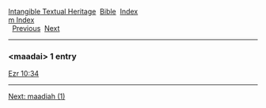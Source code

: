 [Intangible Textual Heritage](../../index)  [Bible](../index) 
[Index](index)   
[m Index](_m_)  
  [Previous](c06990)  [Next](c06992) 

------------------------------------------------------------------------

### &lt;maadai&gt; 1 entry

[Ezr 10:34](../kjv/ezr010.htm#034)  

------------------------------------------------------------------------

[Next: maadiah (1)](c06992)
